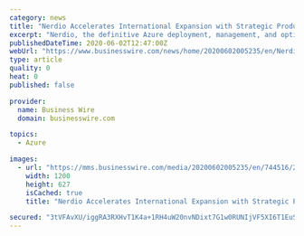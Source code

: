 ```yaml
---
category: news
title: "Nerdio Accelerates International Expansion with Strategic Product Partnership and Dynamic New EMEA CTO Bas van Kaam"
excerpt: "Nerdio, the definitive Azure deployment, management, and optimization solution for Managed Service Providers (MSPs) and Enterprise IT Professionals, t"
publishedDateTime: 2020-06-02T12:47:00Z
webUrl: "https://www.businesswire.com/news/home/20200602005235/en/Nerdio-Accelerates-International-Expansion-Strategic-Product-Partnership"
type: article
quality: 0
heat: 0
published: false

provider:
  name: Business Wire
  domain: businesswire.com

topics:
  - Azure

images:
  - url: "https://mms.businesswire.com/media/20200602005235/en/744516/23/Nerdio_Logo.jpg"
    width: 1200
    height: 627
    isCached: true
    title: "Nerdio Accelerates International Expansion with Strategic Product Partnership and Dynamic New EMEA CTO Bas van Kaam"

secured: "3tVFAvXU/iggRA3RXHvT1K4a+1RH4uW20nvNDixt7G1w0RUNIjVF5XI6T1EuSWxZc/DZYs7CVf2I2lVtEONfLRWadhh3Z4vXtH9rqg61Cy0vMpRQVaWlL9e4rycyutRsJhvlu0CvzgbijP80Hp7x37Hj/e/QcB+ar01dkErt1nKNmPjcIkoAiVgHis5rT30RTLHIw3CIrn6RlPU1yUlC8LwOQlUJUWG5d2VLcGhjWhMx3oWnT7cN/m61JWQDjw546CvckmKqw2BACIOHcXBXphN7Q0NzDUBQfahY8p++RM4iyU0rXJQicdttiYOU8E5X;/O0neaLLD5EHJUldS9XLpQ=="
---
```


